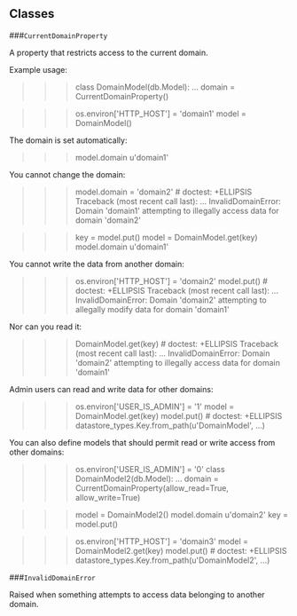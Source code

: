 # 










## Classes
    
    
###`CurrentDomainProperty`

A property that restricts access to the current domain.

  Example usage:

  >>> class DomainModel(db.Model):
  ...   domain = CurrentDomainProperty()

  >>> os.environ['HTTP_HOST'] = 'domain1'
  >>> model = DomainModel()

  The domain is set automatically:

  >>> model.domain
  u'domain1'

  You cannot change the domain:

  >>> model.domain = 'domain2'  # doctest: +ELLIPSIS
  Traceback (most recent call last):
      ...
  InvalidDomainError: Domain 'domain1' attempting to illegally access data for domain 'domain2'

  >>> key = model.put()
  >>> model = DomainModel.get(key)
  >>> model.domain
  u'domain1'

  You cannot write the data from another domain:

  >>> os.environ['HTTP_HOST'] = 'domain2'
  >>> model.put() # doctest: +ELLIPSIS
  Traceback (most recent call last):
      ...
  InvalidDomainError: Domain 'domain2' attempting to allegally modify data for domain 'domain1'

  Nor can you read it:

  >>> DomainModel.get(key)  # doctest: +ELLIPSIS
  Traceback (most recent call last):
      ...
  InvalidDomainError: Domain 'domain2' attempting to illegally access data for domain 'domain1'

  Admin users can read and write data for other domains:

  >>> os.environ['USER_IS_ADMIN'] = '1'
  >>> model = DomainModel.get(key)
  >>> model.put()  # doctest: +ELLIPSIS
  datastore_types.Key.from_path(u'DomainModel', ...)

  You can also define models that should permit read or write access from
  other domains:

  >>> os.environ['USER_IS_ADMIN'] = '0'
  >>> class DomainModel2(db.Model):
  ...   domain = CurrentDomainProperty(allow_read=True, allow_write=True)

  >>> model = DomainModel2()
  >>> model.domain
  u'domain2'
  >>> key = model.put()

  >>> os.environ['HTTP_HOST'] = 'domain3'
  >>> model = DomainModel2.get(key)
  >>> model.put()  # doctest: +ELLIPSIS
  datastore_types.Key.from_path(u'DomainModel2', ...)
  

    
    
###`InvalidDomainError`

Raised when something attempts to access data belonging to another domain.

    
